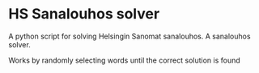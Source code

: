 
# HS Sanalouhos solver

A python script for solving Helsingin Sanomat sanalouhos. A sanalouhos solver.

Works by randomly selecting words until the correct solution is found

